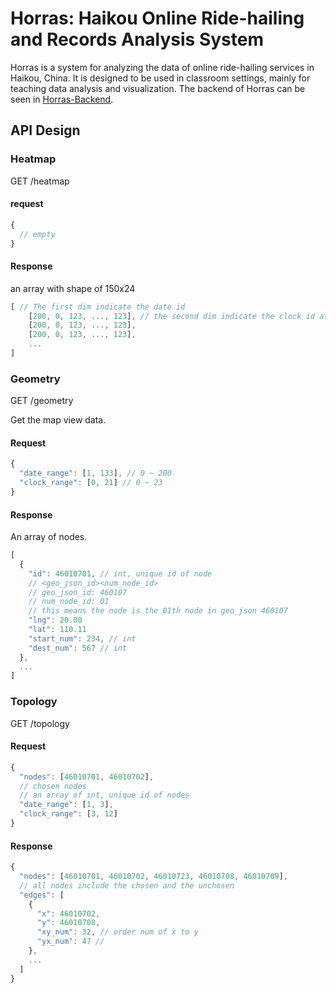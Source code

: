 # Horras: Haikou Online Ride-hailing and Records Analysis System

Horras is a system for analyzing the data of online ride-hailing services in Haikou, China. It is designed to be used in classroom settings, mainly for teaching data analysis and visualization. The backend of Horras can be seen in [Horras-Backend](https://github.com/yanglinshu/horras-backend).

## API Design

### Heatmap

GET /heatmap

#### request

```javascript
{
  // empty
}
```

#### Response

an array with shape of 150x24

```javascript
[ // The first dim indicate the date id
    [200, 0, 123, ..., 123], // the second dim indicate the clock id at that date
    [200, 0, 123, ..., 123],
    [200, 0, 123, ..., 123],
    ...
]
```

### Geometry

GET /geometry

Get the map view data.

#### Request

```javascript
{
  "date_range": [1, 133], // 0 ~ 200
  "clock_range": [0, 21] // 0 ~ 23
}
```

#### Response

An array of nodes.

```javascript
[
  {
    "id": 46010701, // int, unique id of node
    // <geo_json_id><num_node_id>
    // geo_json_id: 460107
    // num_node_id: 01
    // this means the node is the 01th node in geo_json 460107
    "lng": 20.00
    "lat": 110.11
    "start_num": 234, // int
    "dest_num": 567 // int
  },
  ...
]
```

### Topology

GET /topology

#### Request

```javascript
{
  "nodes": [46010701, 46010702], 
  // chosen nodes
  // an array of int, unique id of nodes
  "date_range": [1, 3],
  "clock_range": [3, 12]
}
```

#### Response

```javascript
{
  "nodes": [46010701, 46010702, 46010723, 46010708, 46010709],
  // all nodes include the chosen and the unchosen
  "edges": [
    {
      "x": 46010702,
      "y": 46010708,
      "xy_num": 32, // order num of x to y
      "yx_num": 47 //
    },
    ...
  ]
}
```
